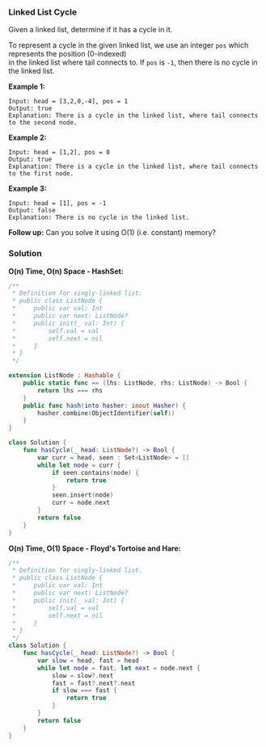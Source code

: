 
### Linked List Cycle

Given a linked list, determine if it has a cycle in it.

To represent a cycle in the given linked list, we use an integer `pos` which represents the position (0-indexed)</br> 
in the linked list where tail connects to. If `pos` is `-1`, then there is no cycle in the linked list.

__Example 1:__
```
Input: head = [3,2,0,-4], pos = 1
Output: true
Explanation: There is a cycle in the linked list, where tail connects to the second node.
```
__Example 2:__
```
Input: head = [1,2], pos = 0
Output: true
Explanation: There is a cycle in the linked list, where tail connects to the first node.
```
__Example 3:__
```
Input: head = [1], pos = -1
Output: false
Explanation: There is no cycle in the linked list.
```

__Follow up:__
Can you solve it using O(1) (i.e. constant) memory?

### Solution
__O(n) Time, O(n) Space - HashSet:__
```Swift
/**
 * Definition for singly-linked list.
 * public class ListNode {
 *     public var val: Int
 *     public var next: ListNode?
 *     public init(_ val: Int) {
 *         self.val = val
 *         self.next = nil
 *     }
 * }
 */

extension ListNode : Hashable {
    public static func == (lhs: ListNode, rhs: ListNode) -> Bool {
        return lhs === rhs
    }
    public func hash(into hasher: inout Hasher) {
        hasher.combine(ObjectIdentifier(self))
    }
}

class Solution {
    func hasCycle(_ head: ListNode?) -> Bool {
        var curr = head, seen : Set<ListNode> = []
        while let node = curr {
            if seen.contains(node) {
                return true
            }
            seen.insert(node)
            curr = node.next
        }
        return false
    }
}
```
__O(n) Time, O(1) Space - Floyd's Tortoise and Hare:__
```Swift
/**
 * Definition for singly-linked list.
 * public class ListNode {
 *     public var val: Int
 *     public var next: ListNode?
 *     public init(_ val: Int) {
 *         self.val = val
 *         self.next = nil
 *     }
 * }
 */
class Solution {
    func hasCycle(_ head: ListNode?) -> Bool {
        var slow = head, fast = head
        while let node = fast, let next = node.next {
            slow = slow?.next
            fast = fast?.next?.next
            if slow === fast {
                return true
            }
        }
        return false
    }
}
```
